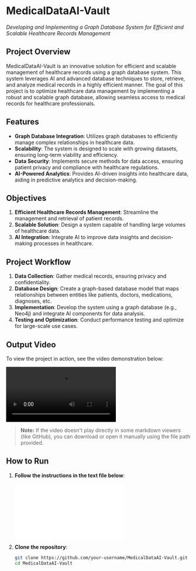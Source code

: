 # MedicalDataAI-Vault
*Developing and Implementing a Graph Database System for Efficient and Scalable Healthcare Records Management*

## Project Overview
MedicalDataAI-Vault is an innovative solution for efficient and scalable management of healthcare records using a graph database system. This system leverages AI and advanced database techniques to store, retrieve, and analyze medical records in a highly efficient manner. The goal of this project is to optimize healthcare data management by implementing a robust and scalable graph database, allowing seamless access to medical records for healthcare professionals.

## Features
- **Graph Database Integration**: Utilizes graph databases to efficiently manage complex relationships in healthcare data.
- **Scalability**: The system is designed to scale with growing datasets, ensuring long-term viability and efficiency.
- **Data Security**: Implements secure methods for data access, ensuring patient privacy and compliance with healthcare regulations.
- **AI-Powered Analytics**: Provides AI-driven insights into healthcare data, aiding in predictive analytics and decision-making.

## Objectives
1. **Efficient Healthcare Records Management**: Streamline the management and retrieval of patient records.
2. **Scalable Solution**: Design a system capable of handling large volumes of healthcare data.
3. **AI Integration**: Integrate AI to improve data insights and decision-making processes in healthcare.

## Project Workflow
1. **Data Collection**: Gather medical records, ensuring privacy and confidentiality.
2. **Database Design**: Create a graph-based database model that maps relationships between entities like patients, doctors, medications, diagnoses, etc.
3. **Implementation**: Develop the system using a graph database (e.g., Neo4j) and integrate AI components for data analysis.
4. **Testing and Optimization**: Conduct performance testing and optimize for large-scale use cases.

## Output Video

To view the project in action, see the video demonstration below:

![Project Video](assets/images/video.mp4)

> **Note:** If the video doesn't play directly in some markdown viewers (like GitHub), you can download or open it manually using the file path provided.

## How to Run

1. **Follow the instructions in the text file below**:
   
   ![Project Instructions](assets/images/Instructions.txt)

2. **Clone the repository**:
   ```bash
   git clone https://github.com/your-username/MedicalDataAI-Vault.git
   cd MedicalDataAI-Vault

